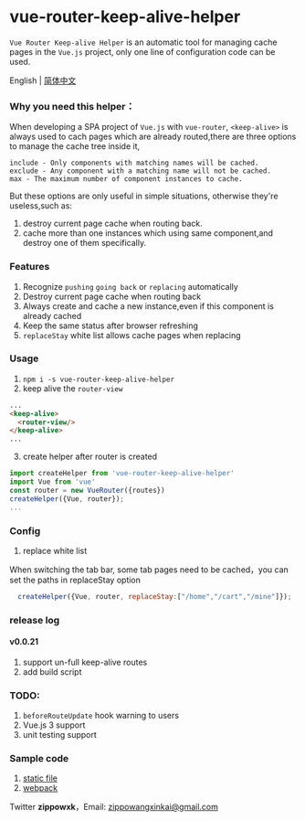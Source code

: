 # vue-router-keep-alive-helper
`Vue Router Keep-alive Helper` is an automatic tool for managing cache pages in the `Vue.js` project, only one line of configuration code can be used.

English | [简体中文](./README_CN.md)

### Why you need this helper：

When developing a SPA project of `Vue.js` with `vue-router`, `<keep-alive>` is always used to cach pages which are already routed,there are three options to manage the cache tree inside it,
```
include - Only components with matching names will be cached.
exclude - Any component with a matching name will not be cached.
max - The maximum number of component instances to cache.
```
But these options are only useful in simple situations, otherwise they're useless,such as:

1. destroy current page cache when routing back.
2. cache more than one instances which using same component,and destroy one of them specifically.

### Features

1. Recognize `pushing` `going back` or `replacing` automatically
2. Destroy current page cache when routing back
3. Always create and cache a new instance,even if this component is already cached
4. Keep the same status after browser refreshing
5. `replaceStay` white list allows cache pages when replacing
### Usage

1. ```npm i -s vue-router-keep-alive-helper```
2. keep alive the `router-view`
```html
...
<keep-alive>
  <router-view/>
</keep-alive>
...
```
3. create helper after router is created
```javascript
import createHelper from 'vue-router-keep-alive-helper'
import Vue from 'vue'
const router = new VueRouter({routes})
createHelper({Vue, router});
...
```

### Config

1. replace white list
  
  
  When switching the tab bar, some tab pages need to be cached，you can set the paths in replaceStay option
```javascript
  createHelper({Vue, router, replaceStay:["/home","/cart","/mine"]});
```

### release log
#### v0.0.21
1. support un-full keep-alive routes
2. add build script

### TODO:
1. `beforeRouteUpdate` hook warning to users
2. Vue.js 3 support
3. unit testing support

### Sample code

1. [static file](./examples/)
2. [webpack](https://github.com/Zippowxk/vue-router-helper-demo)

Twitter **zippowxk**，Email: zippowangxinkai@gmail.com

